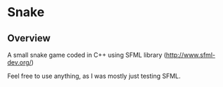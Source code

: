 # Snake
## Overview

A small snake game coded in C++ using SFML library (<http://www.sfml-dev.org/>)

Feel free to use anything, as I was mostly just testing SFML.